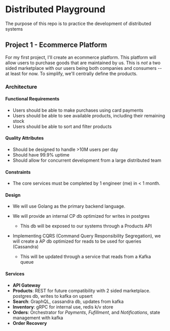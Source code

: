 # Distributed Playground
The purpose of this repo is to practice the development of distributed systems
## Project 1 - Ecommerce Platform
For my first project, I'll create an ecommerce platform. This platform will allow users to purchase goods that are maintained by us. This is *not* a two sided marketplace with our users being both companies and consumers -- at least for now. To simplify, we'll centrally define the products.

### Architecture

#### Functional Requirements
- Users should be able to make purchases using card payments
- Users should be able to see available products, including their remaining stock
- Users should be able to sort and filter products

#### Quality Attributes
- Should be designed to handle >10M users per day
- Should have 99.9% uptime
- Should allow for concurrent development from a large distributed team

#### Constraints
- The core services must be completed by 1 engineer (me) in < 1 month. 

#### Design
- We will use Golang as the primary backend language.

- We will provide an internal CP db optimized for writes in postgres
    - This db will be exposed to our systems through a Products API
- Implementing CQRS (Command Query Responsibility Segregation), we will create a AP db optimized for reads to be used for queries (Cassandra)
    - This will be updated through a service that reads from a Kafka queue

#### Services
- **API Gateway**
- **Products**: REST for future compatibility with 2 sided marketplace. postgres db, writes to kafka on upsert
- **Search**: GraphQL, cassandra db, updates from kafka
- **Inventory**: gRPC for internal use, redis k/v store
- **Orders**: Orchestrator for *Payments*, *Fufillment*, and *Notifications*, state management with kafka
- **Order Recovery**
